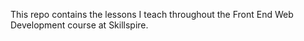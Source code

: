 This repo contains the lessons I teach throughout the Front End Web Development course at
Skillspire.